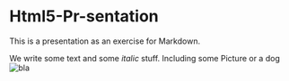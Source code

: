 # Html5-Pr-sentation
This is a presentation as an exercise for Markdown.

We write some text and some *italic* stuff. Including some Picture or a dog ![bla](https://www.google.ch/url?sa=i&rct=j&q=&esrc=s&source=images&cd=&cad=rja&uact=8&ved=2ahUKEwjDkf6Ky4naAhUEUlAKHbq7BwwQjRx6BAgAEAU&url=http%3A%2F%2Fwww.wpbeginner.com%2Fplugins%2Fwhat-is-markdown-how-to-use-markdown-in-wordpress%2F&psig=AOvVaw1MszVv1CW1lHxycvQWFAYs&ust=1522139866079653)
